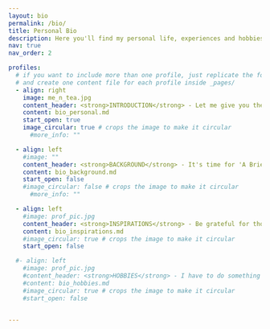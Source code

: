 ```yaml
---
layout: bio
permalink: /bio/
title: Personal Bio
description: Here you'll find my personal life, experiences and hobbies. It's mostly guff, but a journey travelled is a story waiting to be told. Also, it has cat pictures!
nav: true
nav_order: 2

profiles:
  # if you want to include more than one profile, just replicate the following block
  # and create one content file for each profile inside _pages/
  - align: right
    image: me_n_tea.jpg
    content_header: <strong>INTRODUCTION</strong> - Let me give you the overview while I get you a cuppa!
    content: bio_personal.md
    start_open: true
    image_circular: true # crops the image to make it circular
      #more_info: ""

  - align: left
    #image: ""
    content_header: <strong>BACKGROUND</strong> - It's time for 'A Brief History of Kev'! *<em>jazz hands</em>*
    content: bio_background.md
    start_open: false
    #image_circular: false # crops the image to make it circular
      #more_info: ""

  - align: left
    #image: prof_pic.jpg
    content_header: <strong>INSPIRATIONS</strong> - Be grateful for those that care for you.
    content: bio_inspirations.md
    #image_circular: true # crops the image to make it circular
    start_open: false

  #- align: left
    #image: prof_pic.jpg
    #content_header: <strong>HOBBIES</strong> - I have to do something <em>other</em> than work, you know! Yes, <em>besides</em> sleeping...
    #content: bio_hobbies.md
    #image_circular: true # crops the image to make it circular
    #start_open: false


---
```


